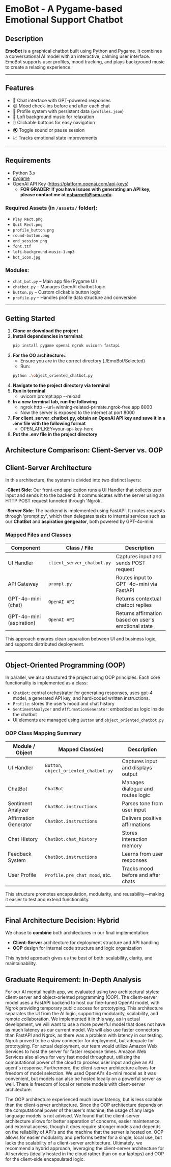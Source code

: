 # EmoBot - A Pygame-based Emotional Support Chatbot

## Description

**EmoBot** is a graphical chatbot built using Python and Pygame. It combines a conversational AI model with an interactive, calming user interface. EmoBot supports user profiles, mood tracking, and plays background music to create a relaxing experience.

---

## Features

- 💬 Chat interface with GPT-powered responses
- 😊 Mood check-ins before and after each chat
- 👤 Profile system with persistent data (`profiles.json`)
- 🎵 Lofi background music for relaxation
- 🖱️ Clickable buttons for easy navigation
- 🔇 Toggle sound or pause session
- 📈 Tracks emotional state improvements

---

## Requirements

- Python 3.x
- [pygame](https://www.pygame.org/)
- OpenAI API Key (https://platform.openai.com/api-keys)
  - **FOR GRADER: If you have issues with generating an API key, please contact me at nsbarnett@smu.edu.**

### Required Assets (in `/assets/` folder):
- `Play Rect.png`
- `Quit Rect.png`
- `profile_button.png`
- `round-button.png`
- `end_session.png`
- `font.ttf`
- `lofi-background-music-1.mp3`
- `bot_icon.jpg`

### Modules:
- `chat_bot.py` – Main app file (Pygame UI)
- `chatbot.py` – Manages OpenAI chatbot logic
- `button.py` – Custom clickable button logic
- `profile.py` – Handles profile data structure and conversion

---

## Getting Started

1. **Clone or download the project**
2. **Install dependencies in terminal**:
   ```bash
   pip install pygame openai ngrok uvicorn fastapi
3. **For the OO architecture:**:
   - Ensure you are in the correct directory (./EmoBot/Selected)
   - Run:
   ```bash
   python .\object_oriented_chatbot.py
4. **Navigate to the project directory via terminal**
5. **Run in terminal**
   - uvicorn prompt:app --reload
6. **In a new terminal tab, run the following**
   - ngrok http --url=winning-related-primate.ngrok-free.app 8000
   - Now the server is exposed to the internet at port 8000
7. **For client_server_chatbot.py, obtain an OpenAI API key and save it in a .env file with the following format**
   - OPEN_API_KEY=your-api-key-here
8. **Put the .env file in the project directory**

## Architecture Comparison: Client-Server vs. OOP
## Client-Server Architecture
In this architecture, the system is divided into two distinct layers:

-**Client Side**: Our front-end application runs a UI Handler that collects user input and sends it to the backend. It communicates with the server using an HTTP POST request tunneled through 'Ngrok'.

-**Server Side**: The backend is implemented using FastAPI. It routes requests through 'prompt.py', which then delegates tasks to internal services such as our **ChatBot** and **aspiration gengeator**, both powered by GPT-4o-mini.

### Mapped Files and Classes
| Component            | Class / File                | Description                                                  |
|----------------------|-----------------------------|--------------------------------------------------------------|
| UI Handler           | `client_server_chatbot.py`  | Captures input and sends POST request                        |
| API Gateway          | `prompt.py`                 | Routes input to GPT-4o-mini via FastAPI                      |
| GPT-4o-mini (chat)   | `OpenAI API`                | Returns contextual chatbot replies                           |
| GPT-4o-mini (aspiration) | `OpenAI API`             | Returns affirmation based on user's emotional state          |

This approach ensures clean separation between UI and business logic, and supports distributed deployment.

---

## Object-Oriented Programming (OOP)

In parallel, we also structured the project using OOP principles. Each core functionality is implemented as a class:

- `ChatBot`: central orchestrator for generating responses, uses gpt-4 model, a generated API key, and hard-coded written instructions.
- `Profile`: stores the user’s mood and chat history
- `SentimentAnalyzer` and `AffirmationGenerator`: embedded as logic inside the chatbot
- UI elements are managed using `Button` and `object_oriented_chatbot.py`

### OOP Class Mapping Summary

| Module / Object         | Mapped Class(es)               | Description                                               |
|-------------------------|---------------------------------|-----------------------------------------------------------|
| UI Handler              | `Button`, `object_oriented_chatbot.py` | Captures input and displays output                   |
| ChatBot                 | `ChatBot`                       | Manages dialogue and routes logic                         |
| Sentiment Analyzer      | `ChatBot.instructions`          | Parses tone from user input                               |
| Affirmation Generator   | `ChatBot.instructions`          | Delivers positive affirmations                            |
| Chat History            | `ChatBot.chat_history`          | Stores interaction memory                                 |
| Feedback System         | `ChatBot.instructions`          | Learns from user responses                                |
| User Profile            | `Profile.pre_chat_mood`, etc.   | Tracks mood before and after chats                        |

This structure promotes encapsulation, modularity, and reusability—making it easier to test and extend functionality.

---

## Final Architecture Decision: Hybrid

We chose to **combine** both architectures in our final implementation:

- **Client-Server** architecture for deployment structure and API handling
- **OOP** design for internal code structure and logic organization

This hybrid approach gives us the best of both: scalability, clarity, and maintainability.

## Graduate Requirement: In-Depth Analysis

For our AI mental health app, we evaluated using two architectural styles: client-server and object-oriented programming (OOP). The client-server model uses a FastAPI backend to host our fine-tuned OpenAI model, with Ngrok providing temporary public access for prototyping. This architecture separates the UI from the AI logic, supporting modularity, scalability, and remote collaboration. We implemented it in this way, as in actual development, we will want to use a more powerful model that does not have as much latency as our current model. We will also use faster connectors than FastAPI and Ngrok, as there was a problem with latency in our testing. Ngrok proved to be a slow connector for deployment, but adequate for prototyping. For actual deployment, our team would utilize Amazon Web Services to host the server for faster response times. Amazon Web Services also allows for very fast model throughput, utilizing the computational power of the cloud to process user input and give an AI agent's response. Furthermore, the client-server architecture allows for freedom of model selection. We used OpenAI's 4o-mini model as it was convenient, but models can also be hosted locally on a powerful server as well. There is freedom of local or remote models with client-server architecture.

The OOP architecture experienced much lower latency, but is less scalable than the client-server architecture. Since the OOP architecture depends on the computational power of the user's machine, the usage of any large language models is not advised. We found that the client-server architecture allows for better separation of concerns, easier maintenance, and external access, though it does require stronger models and depends on the reliability of API's and the machine that the server is hosted on. OOP allows for easier modularity and performs better for a single, local use, but lacks the scalability of a client-server architecture. Ultimately, we recommend a hybrid approach, leveraging the client-server architecture for AI services (ideally hosted in the cloud rather than on our laptops) and OOP for the client-side encapsulated logic. 

